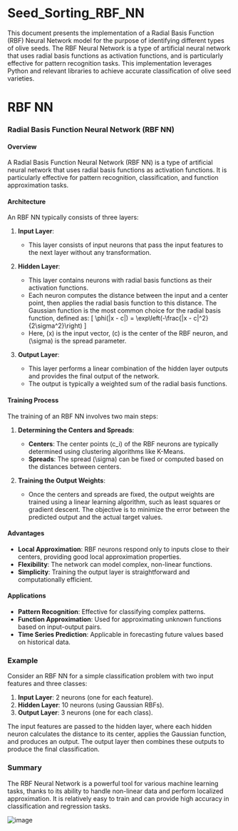 # Seed_Sorting_RBF_NN

This document presents the implementation of a Radial Basis Function (RBF) Neural Network model for the purpose of identifying different types of olive seeds. The RBF Neural Network is a type of artificial neural network that uses radial basis functions as activation functions, and is particularly effective for pattern recognition tasks. This implementation leverages Python and relevant libraries to achieve accurate classification of olive seed varieties.

# RBF NN

### Radial Basis Function Neural Network (RBF NN)

#### Overview
A Radial Basis Function Neural Network (RBF NN) is a type of artificial neural network that uses radial basis functions as activation functions. It is particularly effective for pattern recognition, classification, and function approximation tasks.

#### Architecture
An RBF NN typically consists of three layers:

1. **Input Layer**: 
   - This layer consists of input neurons that pass the input features to the next layer without any transformation.

2. **Hidden Layer**: 
   - This layer contains neurons with radial basis functions as their activation functions. 
   - Each neuron computes the distance between the input and a center point, then applies the radial basis function to this distance. The Gaussian function is the most common choice for the radial basis function, defined as:
     \[
     \phi(\|x - c\|) = \exp\left(-\frac{\|x - c\|^2}{2\sigma^2}\right)
     \]
   - Here, \(x\) is the input vector, \(c\) is the center of the RBF neuron, and \(\sigma\) is the spread parameter.

3. **Output Layer**: 
   - This layer performs a linear combination of the hidden layer outputs and provides the final output of the network.
   - The output is typically a weighted sum of the radial basis functions.

#### Training Process
The training of an RBF NN involves two main steps:

1. **Determining the Centers and Spreads**:
   - **Centers**: The center points \(c_i\) of the RBF neurons are typically determined using clustering algorithms like K-Means.
   - **Spreads**: The spread \(\sigma\) can be fixed or computed based on the distances between centers.

2. **Training the Output Weights**:
   - Once the centers and spreads are fixed, the output weights are trained using a linear learning algorithm, such as least squares or gradient descent. The objective is to minimize the error between the predicted output and the actual target values.

#### Advantages
- **Local Approximation**: RBF neurons respond only to inputs close to their centers, providing good local approximation properties.
- **Flexibility**: The network can model complex, non-linear functions.
- **Simplicity**: Training the output layer is straightforward and computationally efficient.

#### Applications
- **Pattern Recognition**: Effective for classifying complex patterns.
- **Function Approximation**: Used for approximating unknown functions based on input-output pairs.
- **Time Series Prediction**: Applicable in forecasting future values based on historical data.

### Example
Consider an RBF NN for a simple classification problem with two input features and three classes:

1. **Input Layer**: 2 neurons (one for each feature).
2. **Hidden Layer**: 10 neurons (using Gaussian RBFs).
3. **Output Layer**: 3 neurons (one for each class).

The input features are passed to the hidden layer, where each hidden neuron calculates the distance to its center, applies the Gaussian function, and produces an output. The output layer then combines these outputs to produce the final classification.

### Summary
The RBF Neural Network is a powerful tool for various machine learning tasks, thanks to its ability to handle non-linear data and perform localized approximation. It is relatively easy to train and can provide high accuracy in classification and regression tasks.


![image](https://github.com/dhananjay-ryu-jin-sama/Seed_Sorting_RBF_NN/assets/144810835/1aa5f190-b0d0-4884-81f9-18e81b5c978c)
